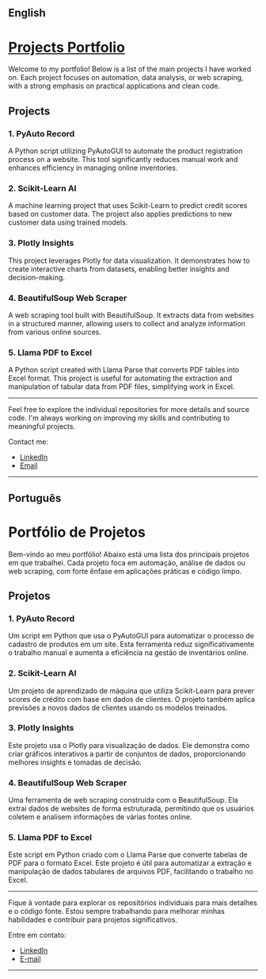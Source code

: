 ## English 

# [Projects Portfolio](https://github.com/arnesanches/pyauto-record)

Welcome to my portfolio! Below is a list of the main projects I have worked on. Each project focuses on automation, data analysis, or web scraping, with a strong emphasis on practical applications and clean code.

## Projects

### 1. **PyAuto Record**  
A Python script utilizing PyAutoGUI to automate the product registration process on a website. This tool significantly reduces manual work and enhances efficiency in managing online inventories.

### 2. **Scikit-Learn AI**
A machine learning project that uses Scikit-Learn to predict credit scores based on customer data. The project also applies predictions to new customer data using trained models.

### 3. **Plotly Insights**  
This project leverages Plotly for data visualization. It demonstrates how to create interactive charts from datasets, enabling better insights and decision-making.

### 4. **BeautifulSoup Web Scraper**  
A web scraping tool built with BeautifulSoup. It extracts data from websites in a structured manner, allowing users to collect and analyze information from various online sources.

### 5. **Llama PDF to Excel**  
A Python script created with Llama Parse that converts PDF tables into Excel format. This project is useful for automating the extraction and manipulation of tabular data from PDF files, simplifying work in Excel.

*****************************

Feel free to explore the individual repositories for more details and source code. I'm always working on improving my skills and contributing to meaningful projects. 

Contact me:  
- [LinkedIn](https://www.linkedin.com/in/arnesanchesjunior/)  
- [Email](mailto:arne.junior@faculdadegran.edu.br)

---


## Português

# Portfólio de Projetos

Bem-vindo ao meu portfólio! Abaixo está uma lista dos principais projetos em que trabalhei. Cada projeto foca em automação, análise de dados ou web scraping, com forte ênfase em aplicações práticas e código limpo.

## Projetos

### 1. **PyAuto Record**  
Um script em Python que usa o PyAutoGUI para automatizar o processo de cadastro de produtos em um site. Esta ferramenta reduz significativamente o trabalho manual e aumenta a eficiência na gestão de inventários online.

### 2. **Scikit-Learn AI**
Um projeto de aprendizado de máquina que utiliza Scikit-Learn para prever scores de crédito com base em dados de clientes. O projeto também aplica previsões a novos dados de clientes usando os modelos treinados.

### 3. **Plotly Insights**  
Este projeto usa o Plotly para visualização de dados. Ele demonstra como criar gráficos interativos a partir de conjuntos de dados, proporcionando melhores insights e tomadas de decisão.

### 4. **BeautifulSoup Web Scraper**  
Uma ferramenta de web scraping construída com o BeautifulSoup. Ela extrai dados de websites de forma estruturada, permitindo que os usuários coletem e analisem informações de várias fontes online.

### 5. **Llama PDF to Excel**  
Este script em Python criado com o Llama Parse que converte tabelas de PDF para o formato Excel. Este projeto é útil para automatizar a extração e manipulação de dados tabulares de arquivos PDF, facilitando o trabalho no Excel.

*****************************

Fique à vontade para explorar os repositórios individuais para mais detalhes e o código fonte. Estou sempre trabalhando para melhorar minhas habilidades e contribuir para projetos significativos. 

Entre em contato:  
- [LinkedIn](https://www.linkedin.com/in/arnesanchesjunior/)  
- [E-mail](mailto:arne.junior@faculdadegran.edu.br)

- ---

